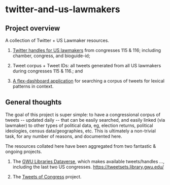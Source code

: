 # twitter-and-us-lawmakers

## Project overview

A collection of Twitter + US Lawmaker resources. 

1. [Twitter handles for US lawmakers](https://github.com/jaytimm/twitter-and-us-lawmakers/blob/master/twitter-handles.md) from congresses 115 & 116; including chamber, congress, and bioguide-id;

2. Tweet corpus + Tweet IDs: all tweets generated from all US lawmakers during congresses 115 & 116.; and

3. [A flex-dashboard application](https://github.com/jaytimm/twitter-and-us-lawmakers/blob/master/flex-dash.md) for searching a corpus of tweets for lexical patterns in context.  


## General thoughts

The goal of this project is super simple: to have a congressional corpus of tweets -- updated daily -- that can be easily searched, and easily linked (via lawmaker) to other types of political data, eg, election returns, political ideologies, census data/geographies, etc.  This is ultimately a non-trivial task, for any number of reasons, and documented here.

The resources collated here have been aggregated from two fantastic & ongoing projects.  

1. The [GWU Libraries Dataverse](https://dataverse.harvard.edu/dataverse/gwu-libraries), which makes available tweets/handles ..., including the last two US congresses.  https://tweetsets.library.gwu.edu/

2. The [Tweets of Congress](https://github.com/alexlitel/congresstweets) project.  


